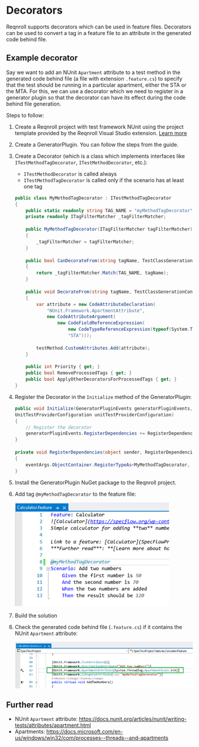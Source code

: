 # Decorators

Reqnroll supports decorators which can be used in feature files. Decorators can be used to convert a tag in a feature file to an attribute in the generated code behind file.

## Example decorator

Say we want to add an NUnit `Apartment` attribute to a test method in the generated code behind file (a file with extension `.feature.cs`) to specify that the test should be running in a particular apartment, either the STA or the MTA.
For this, we can use a decorator which we need to register in a generator plugin so that the decorator can have its effect during the code behind file generation.

Steps to follow:

1. Create a Reqnroll project with test framework NUnit using the project template provided by the Reqnroll Visual Studio extension. [Learn more](../Installation/Project-and-Item-Templates.html#visual-studio-templates)

1. Create a GeneratorPlugin. You can follow the steps from the [](plugins) guide.

1. Create a Decorator (which is a class which implements interfaces like `ITestMethodTagDecorator`, `ITestMethodDecorator`, etc.):
  
   - `ITestMethodDecorator` is called always
   - `ITestMethodTagDecorator` is called only if the scenario has at least one tag


    ```c#
    public class MyMethodTagDecorator : ITestMethodTagDecorator
    {
        public static readonly string TAG_NAME = "myMethodTagDecorator";
        private readonly ITagFilterMatcher _tagFilterMatcher;

        public MyMethodTagDecorator(ITagFilterMatcher tagFilterMatcher)
        {
            _tagFilterMatcher = tagFilterMatcher;
        }

        public bool CanDecorateFrom(string tagName, TestClassGenerationContext generationContext, CodeMemberMethod testMethod)
        {
            return _tagFilterMatcher.Match(TAG_NAME, tagName);
        }

        public void DecorateFrom(string tagName, TestClassGenerationContext generationContext, CodeMemberMethod testMethod)
        {
            var attribute = new CodeAttributeDeclaration(
                "NUnit.Framework.ApartmentAttribute",
                new CodeAttributeArgument(
                    new CodeFieldReferenceExpression(
                        new CodeTypeReferenceExpression(typeof(System.Threading.ApartmentState)),
                        "STA")));

            testMethod.CustomAttributes.Add(attribute);
        }

        public int Priority { get; }
        public bool RemoveProcessedTags { get; }
        public bool ApplyOtherDecoratorsForProcessedTags { get; }
    }
    ```

1. Register the Decorator in the `Initialize` method of the GeneratorPlugin:

    ```c#
    public void Initialize(GeneratorPluginEvents generatorPluginEvents, GeneratorPluginParameters generatorPluginParameters,
    UnitTestProviderConfiguration unitTestProviderConfiguration)
    {
        // Register the decorator
        generatorPluginEvents.RegisterDependencies += RegisterDependencies;
    }

    private void RegisterDependencies(object sender, RegisterDependenciesEventArgs eventArgs)
    {
        eventArgs.ObjectContainer.RegisterTypeAs<MyMethodTagDecorator, ITestMethodTagDecorator>(MyMethodTagDecorator.TAG_NAME);
    }
    ```

1. Install the GeneratorPlugin NuGet package to the Reqnroll project. 

1. Add tag `@myMethodTagDecorator` to the feature file:

    ![Add decorator to feature file](../_static/images/add_decorator_tag_to_feature_file.png)

1. Build the solution

1. Check the generated code behind file (`.feature.cs`) if it contains the NUnit `Apartment` attribute:

    ![Attribute added](../_static/images/attribute_added.png)

## Further read

- NUnit `Apartment` attribute: <https://docs.nunit.org/articles/nunit/writing-tests/attributes/apartment.html>
- Apartments: <https://docs.microsoft.com/en-us/windows/win32/com/processes--threads--and-apartments>
